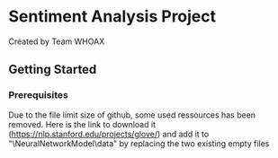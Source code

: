 # Sentiment Analysis Project

Created by Team WHOAX

## Getting Started

### Prerequisites
Due to the file limit size of github, some used ressources has been removed. 
Here is the link to download it (https://nlp.stanford.edu/projects/glove/) and add it to "\NeuralNetworkModel\data" by replacing the two existing empty files
 

